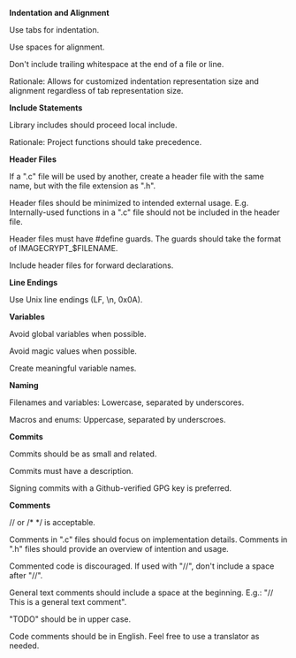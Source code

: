 **Indentation and Alignment**

Use tabs for indentation.

Use spaces for alignment.

Don't include trailing whitespace at the end of a file or line.

Rationale: Allows for customized indentation representation size and alignment regardless of tab representation size.

**Include Statements**

Library includes should proceed local include.

Rationale: Project functions should take precedence.

**Header Files**

If a ".c" file will be used by another, create a header file with the same name, but with the file extension as ".h".

Header files should be minimized to intended external usage. E.g. Internally-used functions in a ".c" file should not be included in the header file.

Header files must have #define guards. The guards should take the format of IMAGECRYPT_$FILENAME.

Include header files for forward declarations.

**Line Endings**

Use Unix line endings (LF, \n, 0x0A).

**Variables**

Avoid global variables when possible.

Avoid magic values when possible.

Create meaningful variable names.

**Naming**

Filenames and variables: Lowercase, separated by underscores.

Macros and enums: Uppercase, separated by underscroes.

**Commits**

Commits should be as small and related.

Commits must have a description.

Signing commits with a Github-verified GPG key is preferred.

**Comments**

// or /* */ is acceptable.

Comments in ".c" files should focus on implementation details. Comments in ".h" files should provide an overview of intention and usage.

Commented code is discouraged. If used with "//", don't include a space after "//".

General text comments should include a space at the beginning. E.g.: "// This is a general text comment".

"TODO" should be in upper case.

Code comments should be in English. Feel free to use a translator as needed.
